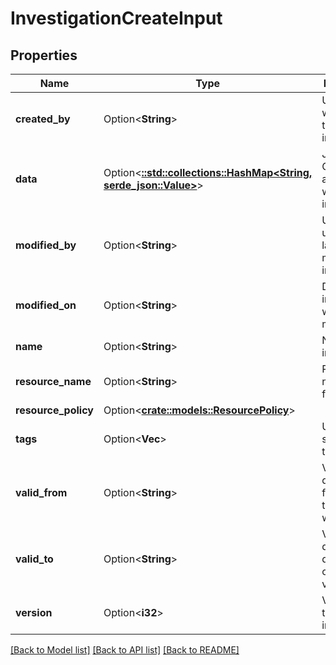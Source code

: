 # InvestigationCreateInput

## Properties

Name | Type | Description | Notes
------------ | ------------- | ------------- | -------------
**created_by** | Option<**String**> | UID of user who created the investigation | [optional]
**data** | Option<[**::std::collections::HashMap<String, serde_json::Value>**](serde_json::Value.md)> | JSON Object associated with the investigation | [optional]
**modified_by** | Option<**String**> | UID of the user who last modified the investigation | [optional]
**modified_on** | Option<**String**> | Date the investigation was last modified | [optional]
**name** | Option<**String**> | Name of the investigation | [optional]
**resource_name** | Option<**String**> | Resource name used for RBAC | [optional]
**resource_policy** | Option<[**crate::models::ResourcePolicy**](ResourcePolicy.md)> |  | [optional]
**tags** | Option<**Vec<String>**> | User supplied tags | [optional]
**valid_from** | Option<**String**> | Valid from date, the first date this object was valid | [optional]
**valid_to** | Option<**String**> | Valid to date, the date this object is valid to | [optional]
**version** | Option<**i32**> | Version of the investigation | [optional]

[[Back to Model list]](../README.md#documentation-for-models) [[Back to API list]](../README.md#documentation-for-api-endpoints) [[Back to README]](../README.md)


